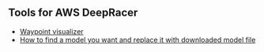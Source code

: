 ## Tools for AWS DeepRacer

* [Waypoint visualizer](./waypoints-reinvent-track.ipynb)
* [How to find a model you want and replace it with downloaded model file](./How-to-find-checkpoint-number.md)
